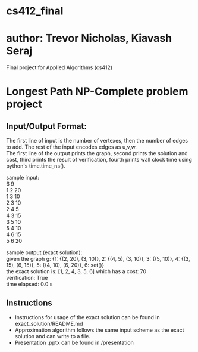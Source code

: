 # cs412_final
# author: Trevor Nicholas, Kiavash Seraj
Final project for Applied Algorithms (cs412)

# Longest Path NP-Complete problem project


## Input/Output Format:

The first line of input is the number of vertexes, then the number of edges to add. The rest of the input encodes edges as u,v,w.\
The first line of the output prints the graph, second prints the solution and cost, third prints the result of verification, fourth prints wall clock time using python's time.time_ns().

sample input:\
6 9 \
1 2 20\
1 3 10\
2 3 10\
2 4 5\
4 3 15\
3 5 10\
5 4 10\
4 6 15\
5 6 20

sample output (exact solution):\
given the graph g:  {1: {(2, 20), (3, 10)}, 2: {(4, 5), (3, 10)}, 3: {(5, 10)}, 4: {(3, 15), (6, 15)}, 5: {(4, 10), (6, 20)}, 6: set()}\
the exact solution is:  [1, 2, 4, 3, 5, 6]  which has a cost:  70\
verification:  True\
time elapsed:  0.0 s

## Instructions

- Instructions for usage of the exact solution can be found in exact_solution/README.md
- Approximation algorithm follows the same input scheme as the exact solution and can write to a file.
- Presentation .pptx can be found in /presentation

